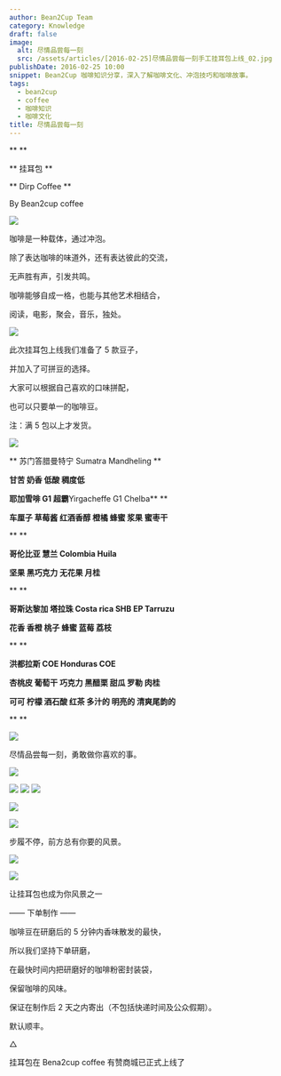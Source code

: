 ```yaml
---
author: Bean2Cup Team
category: Knowledge
draft: false
image:
  alt: 尽情品尝每一刻
  src: /assets/articles/[2016-02-25]尽情品尝每一刻手工挂耳包上线_02.jpg
publishDate: 2016-02-25 10:00
snippet: Bean2Cup 咖啡知识分享，深入了解咖啡文化、冲泡技巧和咖啡故事。
tags:
  - bean2cup
  - coffee
  - 咖啡知识
  - 咖啡文化
title: 尽情品尝每一刻
---
```


\*\*
\*\*

** 挂耳包 **

** Dirp Coffee **

By Bean2cup coffee

![](/assets/articles/[2016-02-25]尽情品尝每一刻手工挂耳包上线_02.jpg)

咖啡是一种载体，通过冲泡。

除了表达咖啡的味道外，还有表达彼此的交流，

无声胜有声，引发共鸣。

咖啡能够自成一格，也能与其他艺术相结合，

阅读，电影，聚会，音乐，独处。

![](/assets/articles/[2016-02-25]尽情品尝每一刻手工挂耳包上线_03.jpg)

此次挂耳包上线我们准备了 5 款豆子，

并加入了可拼豆的选择。

大家可以根据自己喜欢的口味拼配，

也可以只要单一的咖啡豆。

注：满 5 包以上才发货。

![](/assets/articles/[2016-02-25]尽情品尝每一刻手工挂耳包上线_04.jpg)

** 苏门答腊曼特宁 Sumatra Mandheling **

**甘苦 奶香 低酸 稠度低**

**耶加雪啡 G1 超霸**Yirgacheffe G1 Chelba\*\* \*\*

**车厘子 草莓酱 红酒香醇 橙橘 蜂蜜 浆果 蜜枣干**

\*\*
\*\*

**哥伦比亚 慧兰 Colombia Huila**

**坚果 黑巧克力 无花果 月桂**

\*\*
\*\*

**哥斯达黎加 塔拉珠 Costa rica SHB EP Tarruzu**

**花香 香橙 桃子 蜂蜜 蓝莓 荔枝**

\*\*
\*\*

**洪都拉斯 COE Honduras COE**

**杏桃皮 葡萄干 巧克力 黑醋栗 甜瓜 罗勒 肉桂**

**可可 柠檬 酒石酸 红茶 多汁的 明亮的 清爽尾韵的**

\*\*
\*\*

![](/assets/articles/[2016-02-25]尽情品尝每一刻手工挂耳包上线_05.jpg)

尽情品尝每一刻，勇敢做你喜欢的事。

![](/assets/articles/[2016-02-25]尽情品尝每一刻手工挂耳包上线_06.jpg)

![](/assets/articles/[2016-02-25]尽情品尝每一刻手工挂耳包上线_07.jpg)
![](/assets/articles/[2016-02-25]尽情品尝每一刻手工挂耳包上线_08.jpg)
![](/assets/articles/[2016-02-25]尽情品尝每一刻手工挂耳包上线_03.jpg)

![](/assets/articles/[2016-02-25]尽情品尝每一刻手工挂耳包上线_10.jpg)

![](/assets/articles/[2016-02-25]尽情品尝每一刻手工挂耳包上线_11.jpg)

步履不停，前方总有你要的风景。

![](/assets/articles/[2016-02-25]尽情品尝每一刻手工挂耳包上线_12.jpg)

![](/assets/articles/[2016-02-25]尽情品尝每一刻手工挂耳包上线_13.jpg)

让挂耳包也成为你风景之一

—— 下单制作 ——

咖啡豆在研磨后的 5 分钟内香味散发的最快，

所以我们坚持下单研磨，

在最快时间内把研磨好的咖啡粉密封装袋，

保留咖啡的风味。

保证在制作后 2 天之内寄出（不包括快递时间及公众假期）。

默认顺丰。

△

挂耳包在 Bena2cup coffee 有赞商城已正式上线了

